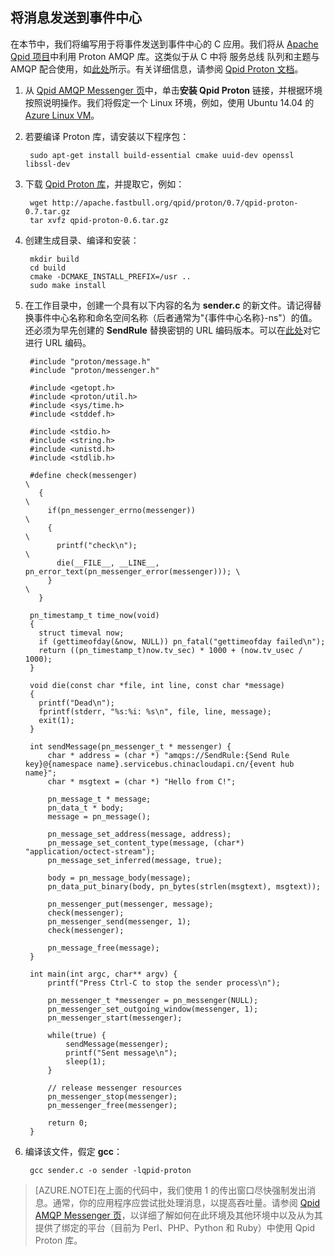 ﻿## 将消息发送到事件中心
在本节中，我们将编写用于将事件发送到事件中心的 C 应用。我们将从 [Apache Qpid 项目](http://qpid.apache.org/)中利用 Proton AMQP 库。这类似于从 C 中将 服务总线 队列和主题与 AMQP 配合使用，如[此处](https://code.msdn.microsoft.com/windowsazure/Using-Apache-Qpid-Proton-C-afd76504)所示。有关详细信息，请参阅 [Qpid Proton 文档](http://qpid.apache.org/proton/index.html)。

1. 从 [Qpid AMQP Messenger 页](http://qpid.apache.org/components/messenger/index.html)中，单击**安装 Qpid Proton** 链接，并根据环境按照说明操作。我们将假定一个 Linux 环境，例如，使用 Ubuntu 14.04 的 [Azure Linux VM](http://www.windowsazure.cn/zh-cn/documentation/articles/virtual-machines-linux-tutorial/)。

2. 若要编译 Proton 库，请安装以下程序包：

		sudo apt-get install build-essential cmake uuid-dev openssl libssl-dev

3. 下载 [Qpid Proton 库](http://qpid.apache.org/proton/index.html)，并提取它，例如：
		
		wget http://apache.fastbull.org/qpid/proton/0.7/qpid-proton-0.7.tar.gz
		tar xvfz qpid-proton-0.6.tar.gz

4. 创建生成目录、编译和安装：

		mkdir build
		cd build
		cmake -DCMAKE_INSTALL_PREFIX=/usr ..
		sudo make install

5. 在工作目录中，创建一个具有以下内容的名为 **sender.c** 的新文件。请记得替换事件中心名称和命名空间名称（后者通常为"{事件中心名称}-ns"）的值。还必须为早先创建的 **SendRule** 替换密钥的 URL 编码版本。可以在[此处](http://www.w3schools.com/tags/ref_urlencode.asp)对它进行 URL 编码。

		#include "proton/message.h"
		#include "proton/messenger.h"
		
		#include <getopt.h>
		#include <proton/util.h>
		#include <sys/time.h>
		#include <stddef.h>
		
		#include <stdio.h>
		#include <string.h>
		#include <unistd.h>
		#include <stdlib.h>
		
		#define check(messenger)                                                     \
		  {                                                                          \
		    if(pn_messenger_errno(messenger))                                        \
		    {                                                                        \
		      printf("check\n");													 \
		      die(__FILE__, __LINE__, pn_error_text(pn_messenger_error(messenger))); \
		    }                                                                        \
		  }  
		  
		pn_timestamp_t time_now(void)
		{
		  struct timeval now;
		  if (gettimeofday(&now, NULL)) pn_fatal("gettimeofday failed\n");
		  return ((pn_timestamp_t)now.tv_sec) * 1000 + (now.tv_usec / 1000);
		}  
		
		void die(const char *file, int line, const char *message)
		{
		  printf("Dead\n");
		  fprintf(stderr, "%s:%i: %s\n", file, line, message);
		  exit(1);
		}
		
		int sendMessage(pn_messenger_t * messenger) {
			char * address = (char *) "amqps://SendRule:{Send Rule key}@{namespace name}.servicebus.chinacloudapi.cn/{event hub name}";
			char * msgtext = (char *) "Hello from C!";
				
			pn_message_t * message;
			pn_data_t * body;
			message = pn_message();
		
			pn_message_set_address(message, address);
			pn_message_set_content_type(message, (char*) "application/octect-stream");
			pn_message_set_inferred(message, true);
			
			body = pn_message_body(message);
			pn_data_put_binary(body, pn_bytes(strlen(msgtext), msgtext));
			
			pn_messenger_put(messenger, message);
			check(messenger);
			pn_messenger_send(messenger, 1);
			check(messenger);
		
			pn_message_free(message);
		}
		
		int main(int argc, char** argv) {
			printf("Press Ctrl-C to stop the sender process\n");
			
			pn_messenger_t *messenger = pn_messenger(NULL);
			pn_messenger_set_outgoing_window(messenger, 1);
			pn_messenger_start(messenger);
			
			while(true) {
				sendMessage(messenger);
				printf("Sent message\n");
				sleep(1);
			}
			
			// release messenger resources
			pn_messenger_stop(messenger);
			pn_messenger_free(messenger);
			
			return 0;
		}

6. 编译该文件，假定 **gcc**：

		gcc sender.c -o sender -lqpid-proton

> [AZURE.NOTE]在上面的代码中，我们使用 1 的传出窗口尽快强制发出消息。通常，你的应用程序应尝试批处理消息，以提高吞吐量。请参阅 [Qpid AMQP Messenger 页](http://qpid.apache.org/components/messenger/index.html)，以详细了解如何在此环境及其他环境中以及从为其提供了绑定的平台（目前为 Perl、PHP、Python 和 Ruby）中使用 Qpid Proton 库。
